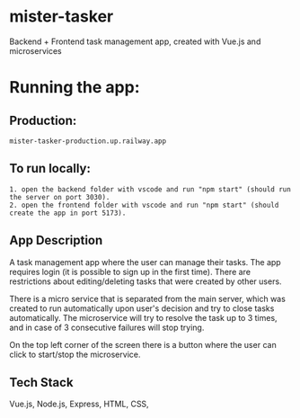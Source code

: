 # mister-tasker
Backend + Frontend task management app, created with Vue.js and microservices

# Running the app:
## Production:
    mister-tasker-production.up.railway.app
## To run locally:
    1. open the backend folder with vscode and run "npm start" (should run the server on port 3030).
    2. open the frontend folder with vscode and run "npm start" (should create the app in port 5173).

## App Description
A task management app where the user can manage their tasks.
The app requires login (it is possible to sign up in the first time).
There are restrictions about editing/deleting tasks that were created by other users.

There is a micro service that is separated from the main server, which was created to run automatically upon user's decision and try to close tasks automatically.
The microservice will try to resolve the task up to 3 times, and in case of 3 consecutive failures will stop trying.

On the top left corner of the screen there is a button where the user can click to start/stop the microservice.

## Tech Stack
Vue.js,
Node.js,
Express,
HTML,
CSS,

